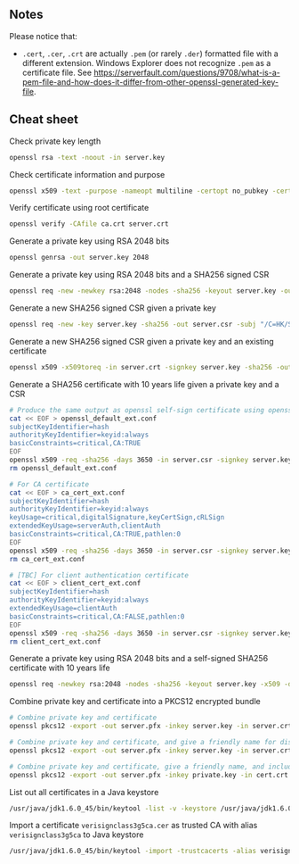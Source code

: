 ## Notes
Please notice that:
- `.cert`, `.cer`, `.crt` are actually `.pem` (or rarely `.der`) formatted file with a different extension. Windows Explorer does not recognize `.pem` as a certificate file. See https://serverfault.com/questions/9708/what-is-a-pem-file-and-how-does-it-differ-from-other-openssl-generated-key-file.

## Cheat sheet

Check private key length
```sh
openssl rsa -text -noout -in server.key
```

Check certificate information and purpose
```sh
openssl x509 -text -purpose -nameopt multiline -certopt no_pubkey -certopt no_sigdump -noout -in server.crt
```

Verify certificate using root certificate
```sh
openssl verify -CAfile ca.crt server.crt
```

Generate a private key using RSA 2048 bits
```sh
openssl genrsa -out server.key 2048
```

Generate a private key using RSA 2048 bits and a SHA256 signed CSR
```sh
openssl req -new -newkey rsa:2048 -nodes -sha256 -keyout server.key -out server.csr -subj "/C=HK/ST=state/L=city/O=organization/OU=department/CN=commonname"
```

Generate a new SHA256 signed CSR given a private key
```sh
openssl req -new -key server.key -sha256 -out server.csr -subj "/C=HK/ST=state/L=city/O=organization/OU=department/CN=commonname"
```

Generate a new SHA256 signed CSR given a private key and an existing certificate
```sh
openssl x509 -x509toreq -in server.crt -signkey server.key -sha256 -out server.csr
```

Generate a SHA256 certificate with 10 years life given a private key and a CSR
```sh
# Produce the same output as openssl self-sign certificate using openssl req
cat << EOF > openssl_default_ext.conf
subjectKeyIdentifier=hash
authorityKeyIdentifier=keyid:always
basicConstraints=critical,CA:TRUE
EOF
openssl x509 -req -sha256 -days 3650 -in server.csr -signkey server.key -out server.crt -extfile openssl_default_ext.conf
rm openssl_default_ext.conf

# For CA certificate
cat << EOF > ca_cert_ext.conf
subjectKeyIdentifier=hash
authorityKeyIdentifier=keyid:always
keyUsage=critical,digitalSignature,keyCertSign,cRLSign
extendedKeyUsage=serverAuth,clientAuth
basicConstraints=critical,CA:TRUE,pathlen:0
EOF
openssl x509 -req -sha256 -days 3650 -in server.csr -signkey server.key -out server.crt -extfile ca_cert_ext.conf
rm ca_cert_ext.conf

# [TBC] For client authentication certificate
cat << EOF > client_cert_ext.conf
subjectKeyIdentifier=hash
authorityKeyIdentifier=keyid:always
extendedKeyUsage=clientAuth
basicConstraints=critical,CA:FALSE,pathlen:0
EOF
openssl x509 -req -sha256 -days 3650 -in server.csr -signkey server.key -out server.crt -extfile client_cert_ext.conf
rm client_cert_ext.conf
```

Generate a private key using RSA 2048 bits and a self-signed SHA256 certificate with 10 years life
```sh
openssl req -newkey rsa:2048 -nodes -sha256 -keyout server.key -x509 -days 3650 -out server.crt -subj "/C=HK/ST=state/L=city/O=organization/OU=department/CN=commonname"
```

Combine private key and certificate into a PKCS12 encrypted bundle
```sh
# Combine private key and certificate
openssl pkcs12 -export -out server.pfx -inkey server.key -in server.crt

# Combine private key and certificate, and give a friendly name for display during import
openssl pkcs12 -export -out server.pfx -inkey server.key -in server.crt -name "friendlyname"

# Combine private key and certificate, give a friendly name, and include additional certificates such as intermediate certificates or root certificate
openssl pkcs12 -export -out server.pfx -inkey private.key -in cert.crt -certfile inter_certs.crt -name "friendlyname"
```

List out all certificates in a Java keystore
```sh
/usr/java/jdk1.6.0_45/bin/keytool -list -v -keystore /usr/java/jdk1.6.0_45/jre/lib/security/cacerts
```

Import a certificate `verisignclass3g5ca.cer` as trusted CA with alias `verisignclass3g5ca` to Java keystore
```sh
/usr/java/jdk1.6.0_45/bin/keytool -import -trustcacerts -alias verisignclass3g5ca -file /root/ca-cert-import/verisignclass3g5ca.cer -keystore /usr/java/jdk1.6.0_45/jre/lib/security/cacerts
```
